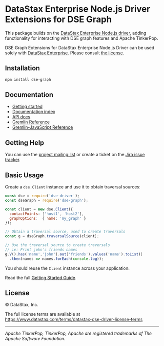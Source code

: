 # DataStax Enterprise Node.js Driver Extensions for DSE Graph

This package builds on the [DataStax Enterprise Node.js driver][dse-driver], adding functionality for interacting with
DSE graph features and Apache TinkerPop.

DSE Graph Extensions for DataStax Enterprise Node.js Driver can be used solely with [DataStax Enterprise][dse]. Please
consult [the license](#license).

## Installation

```bash
npm install dse-graph
```

## Documentation

- [Getting started][getting-started]
- [Documentation index][doc-index]
- [API docs][api-docs]
- [Gremlin Reference][gremlin]
- [Gremlin-JavaScript Reference][gremlin-js-doc]

## Getting Help

You can use the [project mailing list][mailing-list] or create a ticket on the [Jira issue tracker][jira]. 

## Basic Usage

Create a `dse.Client` instance and use it to obtain traversal sources: 

```javascript
const dse = require('dse-driver');
const dseGraph = require('dse-graph');

const client = new dse.Client({
  contactPoints: ['host1', 'host2'],
  graphOptions:  { name: 'my_graph' }
});

// Obtain a traversal source, used to create traversals
const g = dseGraph.traversalSource(client);

// Use the traversal source to create traversals
// ie: Print john's friends names
g.V().has('name','john').out('friends').values('name').toList()
  .then(names => names.forEach(console.log));
```

You should reuse the `Client` instance across your application.

Read the full [Getting Started Guide][getting-started].

## License

© DataStax, Inc.

The full license terms are available at https://www.datastax.com/terms/datastax-dse-driver-license-terms

---

*Apache TinkerPop, TinkerPop, Apache are registered trademarks of The Apache Software Foundation.*

[dse]: https://www.datastax.com/products/datastax-enterprise
[dse-driver]: https://docs.datastax.com/en/developer/nodejs-driver-dse/latest/
[jira]: https://datastax-oss.atlassian.net/projects/NODEJS/issues
[mailing-list]: https://groups.google.com/a/lists.datastax.com/forum/#!forum/nodejs-driver-user
[doc-index]: https://docs.datastax.com/en/developer/nodejs-dse-graph/latest/
[api-docs]: https://docs.datastax.com/en/developer/nodejs-dse-graph/latest/api2/
[getting-started]: https://docs.datastax.com/en/developer/nodejs-dse-graph/latest/getting-started/
[gremlin]: https://tinkerpop.apache.org/docs/3.2.8/reference/#graph-traversal-steps
[gremlin-js-doc]: https://tinkerpop.apache.org/docs/3.2.8/reference/#gremlin-javascript
